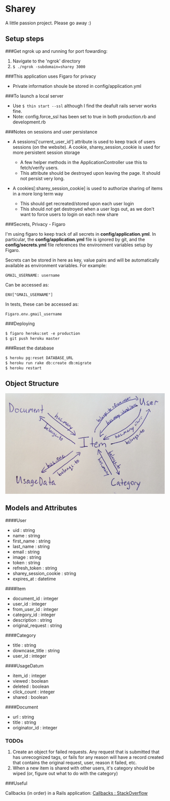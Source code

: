 # Sharey

A little passion project. Please go away :)


## Setup steps 

###Get ngrok up and running for port fowarding:

1. Navigate to the 'ngrok' directory
2. ```$ ./ngrok -subdomain=sharey 3000```

###This application uses Figaro for privacy

- Private information shoule be stored in config/application.yml

###To launch a local server

- Use ```$ thin start --ssl``` although I find the deafult rails server works fine.
- Note: config.force_ssl has been set to true in both production.rb and development.rb

###Notes on sessions and user persistance

- A sessions['current\_user\_id'] attribute is used to keep track of users sessions (on the website). A cookie, sharey\_session\_cookie is used for more persistent session storage

	- A few helper methods in the ApplicationController use this to fetch/verify users.
	- This attribute should be destroyed upon leaving the page. It should not persist very long. 
- A cookies[:sharey\_session\_cookie] is used to authorize sharing of items in a more long term way

	- This should get recreated/stored upon each user login
	- This should *not* get destroyed when a user logs out, as we don't want to force users to login on each new share

###Secrets, Privacy - Figaro

I'm using figaro to keep track of all secrets in **config/application.yml**. In particular, the **config/application.yml** file is ignored by git, and the **config/secrets.yml** file references the environment variables setup by Figaro.

Secrets can be stored in here as key, value pairs and will be automatically available as environment variables. For example:

    GMAIL_USERNAME: username

Can be accessed as:

    ENV["GMAIL_USERNAME"]

In tests, these can be accessed as:

    Figaro.env.gmail_username

###Deploying

    $ figaro heroku:set -e production
    $ git push heroku master

###Reset the database

    $ heroku pg:reset DATABASE_URL
    $ heroku run rake db:create db:migrate
    $ heroku restart

## Object Structure

![app/assets/images/object_map.jpg](app/assets/images/object_map.jpg)

## Models and Attributes

####User

  * uid                     : string
  * name                    : string
  * first\_name             : string
  * last\_name              : string
  * email                   : string
  * image                   : string
  * token                   : string
  * refresh\_token          : string
  * sharey\_session\_cookie : string
  * expires\_at             : datetime

####Item

  * document\_id : integer
  * user\_id : integer
  * from_user\_id : integer
  * category\_id : integer
  * description : string
  * original\_request : string

####Category

  * title : string
  * downcase\_title : string
  * user\_id : integer

####UsageDatum 

  * item\_id : integer
  * viewed : boolean
  * deleted : boolean
  * click\_count : integer
  * shared : boolean

####Document 

  * url : string
  * title : string
  * originator\_id : integer

### TODOs

  1. Create an object for failed requests. Any request that is submitted that has unrecognized tags, or fails for any reason will have a record created that contains the original request, user, reason it failed, etc.
  2. When a new item is shared with other users, it's category should be wiped (or, figure out what to do with the category)

###Useful

Callbacks (in order) in a Rails application: [Callbacks : StackOverflow](http://stackoverflow.com/questions/6249475/ruby-on-rails-callback-what-is-difference-between-before-save-and-before-crea)
